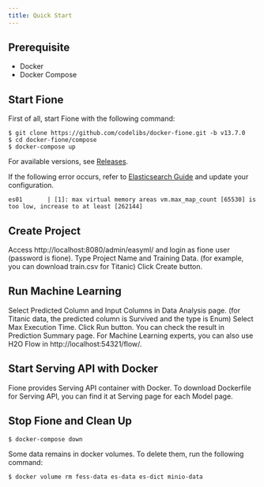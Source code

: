 ```yaml
---
title: Quick Start
---
```


## Prerequisite

* Docker
* Docker Compose

## Start Fione

First of all, start Fione with the following command:

```shell
$ git clone https://github.com/codelibs/docker-fione.git -b v13.7.0
$ cd docker-fione/compose
$ docker-compose up
```

For available versions, see [Releases](https://github.com/codelibs/docker-fione/releases).

If the following error occurs, refer to [Elasticsearch Guide](https://www.elastic.co/guide/en/elasticsearch/reference/current/docker.html#_set_vm_max_map_count_to_at_least_262144) and update your configuration.

```
es01       | [1]: max virtual memory areas vm.max_map_count [65530] is too low, increase to at least [262144]
```


## Create Project

Access http://localhost:8080/admin/easyml/ and login as fione user (password is fione). Type Project Name and Training Data. (for example, you can download train.csv for Titanic) Click Create button.

## Run Machine Learning

Select Predicted Column and Input Columns in Data Analysis page. (for Titanic data, the predicted column is Survived and the type is Enum) Select Max Execution Time. Click Run button. You can check the result in Prediction Summary page. For Machine Learning experts, you can also use H2O Flow in http://localhost:54321/flow/.

## Start Serving API with Docker

Fione provides Serving API container with Docker. To download Dockerfile for Serving API, you can find it at Serving page for each Model page.

## Stop Fione and Clean Up

```shell
$ docker-compose down
```

Some data remains in docker volumes. To delete them, run the following command:

```shell
$ docker volume rm fess-data es-data es-dict minio-data
```
